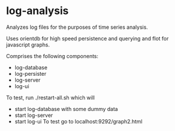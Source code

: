 log-analysis
============

Analyzes log files for the purposes of time series analysis.

Uses orientdb for high speed persistence and querying and flot for javascript graphs.

Comprises the following components:

* log-database
* log-persister
* log-server
* log-ui

To test, run ./restart-all.sh which will
* start log-database with some dummy data
* start log-server
* start log-ui
To test go to localhost:9292/graph2.html

